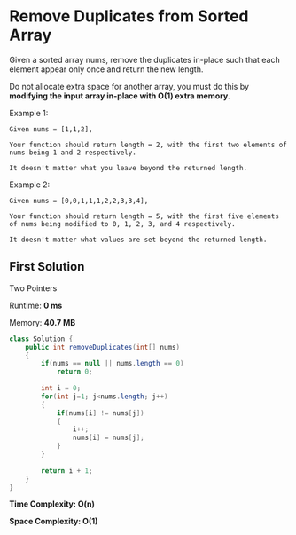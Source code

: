 #  Remove Duplicates from Sorted Array

Given a sorted array nums, remove the duplicates in-place such that each element appear only once and return the new length.

Do not allocate extra space for another array, you must do this by **modifying the input array in-place with O(1) extra memory**.

Example 1:

```
Given nums = [1,1,2],

Your function should return length = 2, with the first two elements of nums being 1 and 2 respectively.

It doesn't matter what you leave beyond the returned length.
```

Example 2:

```
Given nums = [0,0,1,1,1,2,2,3,3,4],

Your function should return length = 5, with the first five elements of nums being modified to 0, 1, 2, 3, and 4 respectively.

It doesn't matter what values are set beyond the returned length.
```

## First Solution

Two Pointers

Runtime: **0 ms**

Memory: **40.7 MB**

```java
class Solution {
    public int removeDuplicates(int[] nums) 
    {
        if(nums == null || nums.length == 0)
            return 0;
        
        int i = 0;
        for(int j=1; j<nums.length; j++)
        {
            if(nums[i] != nums[j])
            {
                i++;
                nums[i] = nums[j];
            }
        }
        
        return i + 1;
    }
}
```

**Time Complexity: O(n)** 

**Space Complexity: O(1)**